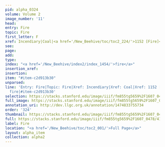 ```yaml
---
pid: alpha_0324
volume: Volume 2
image_number: '11'
head: 
entry: Fire
topic: Fire
first_letter: F
xref: Incendiary|Coal|<a href='/New_Beehive/toc/toc2_224/'>1152 [Fire]</a>
see: 
page: 
add: 
type: 
index: "<a href='/New_Beehive/index2/index_1454/'>fire</a>"
insertion_xref: 
insertion: 
item: "#item-c2d913b30"
unparsed: 
line: 'Entry: Fire|Topic: Fire|Xref: Incendiary|Xref: Coal|Xref: 1152 [Fire]|Index:
  fire|#item-c2d913b30'
selection: https://stacks.stanford.edu/image/iiif/fm855tg5659%2F1607_0478/418,2733,3031,424/full/0/default.jpg
full_image: https://stacks.stanford.edu/image/iiif/fm855tg5659%2F1607_0478/full/full/0/default.jpg
annotation_uri: http://dev.llgc.org.uk/annotation/1474833755734
order: '324'
thumbnail: https://stacks.stanford.edu/image/iiif/fm855tg5659%2F1607_0478/418,2733,600,180/250,/0/default.jpg
full: https://stacks.stanford.edu/image/iiif/fm855tg5659%2F1607_0478/418,2733,3031,424/full/0/default.jpg
label: Fire
location: "<a href='/New_Beehive/toc/toc2_001/'>Full Page</a>"
layout: alpha_item
collection: alpha2
---
```

